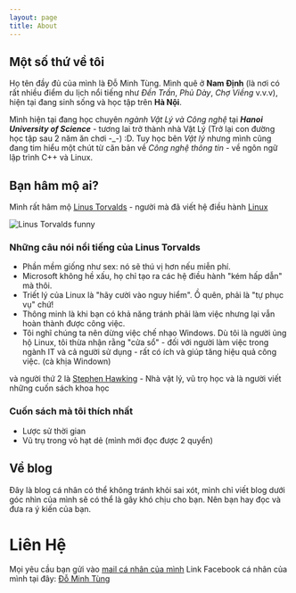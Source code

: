 ```yaml
---
layout: page
title: About
---
```

## Một số thứ về tôi
Họ tên đầy đủ của mình là Đỗ Minh Tùng. Mình quê ở **Nam Định** (là nơi có rất nhiều điểm du lịch nổi tiếng như *Đền Trần*, *Phủ Dày*, *Chợ Viềng* v.v.v), hiện tại đang sinh sống và học tập trên **Hà Nội**.

Mình hiện tại đang học chuyên *ngành Vật Lý và Công nghệ* tại ***Hanoi University of Science*** - tương lai trở thành nhà Vật Lý (Trở lại con đường học tập sau 2 năm ăn chơi -_-) :D. Tuy học bên *Vật lý* nhưng mình cũng đang tim hiểu một chút từ căn bản về *Công nghệ thông tin* - về ngôn ngữ lập trình C++ và Linux.

## Bạn hâm mộ ai?
Mình rất hâm mộ [Linus Torvalds](https://vi.wikipedia.org/wiki/Linus_Torvalds) - người mà đã viết hệ điều hành [Linux](https://vi.wikipedia.org/wiki/Linux)

![Linus Torvalds funny](https://i.imgur.com/gtXgcXm.png)

### Những câu nói nổi tiếng của Linus Torvalds
- Phần mềm giống như sex: nó sẽ thú vị hơn nếu miễn phí.
- Microsoft không hề xấu, họ chỉ tạo ra các hệ điều hành "kém hấp dẫn" mà thôi.
- Triết lý của Linux là "hãy cười vào nguy hiểm". Ồ quên, phải là "tự phục vụ" chứ!
- Thông minh là khi bạn có khả năng tránh phải làm việc nhưng lại vẫn hoàn thành được công việc.
- Tôi nghĩ chúng ta nên dừng việc chế nhạo Windows. Dù tôi là người ủng hộ Linux, tôi thừa nhận rằng "cửa sổ" - đối với người làm việc trong ngành IT và cả người sử dụng - rất có ích và giúp tăng hiệu quả công việc. (cà khịa Windown)

và người thứ 2 là [Stephen Hawking](https://vi.wikipedia.org/wiki/Stephen_Hawking) - Nhà vật lý, vũ trọ học và là người viết những cuốn sách khoa học
### Cuốn sách mà tôi thích nhất
- Lược sử thời gian
- Vũ trụ trong vỏ hạt dẻ (mình mới đọc được 2 quyển)

## Về blog
Đây là blog cá nhân có thể không tránh khỏi sai xót, mình chỉ viết blog dưới góc nhìn của mình sẽ có thể là gây khó chịu cho bạn. Nên bạn hay đọc và đưa ra ý kiến của bạn.

# Liên Hệ
Mọi yêu cầu bạn gửi vào [mail cá nhân của mình](mailto:it.endlov3@gmail.com)
Link Facebook cá nhân của mình tại đây: [Đỗ Minh Tùng](https://www.facebook.com/minh.tung.21)
